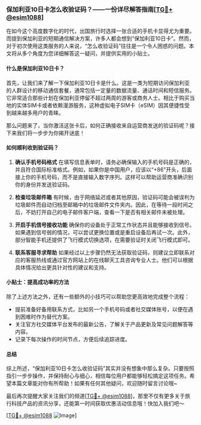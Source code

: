 ### 保加利亚10日卡怎么收验证码？——一份详尽解答指南[[TG💪+ @esim1088](https://t.me/s/esim1088)]

在如今这个高度数字化的时代，出国旅行时选择一张合适的手机卡显得尤为重要。而提到保加利亚的短期通信解决方案，许多人都会想到“保加利亚10日卡”。然而，对于初次使用这类服务的人来说，“怎么收验证码”往往是一个令人困惑的问题。本文将从多个角度为您详细解答这一疑问，并提供实用的小贴士。

#### 什么是保加利亚10日卡？

首先，让我们来了解一下保加利亚10日卡是什么。这是一类为短期访问保加利亚的人群设计的移动通信套餐，通常包括一定量的数据流量、通话时间和短信服务。它非常适合那些计划在保加利亚停留不超过两周的游客或商务人士。相比于购买当地的实体SIM卡或者依赖漫游服务，这种虚拟电子SIM卡（eSIM）因其便捷性受到越来越多用户的青睐。

那么问题来了，当你激活这张卡后，如何正确接收来自运营商发送的验证码呢？接下来我们将一步步为你揭开谜底！

#### 如何顺利收到验证码？

1. **确认手机号码格式**
   在填写信息表单时，请务必确保输入的手机号码是正确的，并且符合国际标准格式。例如，如果你是中国用户，应该以“+86”开头，后面接上你的手机号码，而不是直接输入数字序列。这样可以帮助运营商准确识别你的身份并发送验证码。

2. **检查垃圾邮件箱**
   有时候，由于网络延迟或者其他原因，验证码可能会被误判为垃圾邮件而自动归档至邮箱中的垃圾邮件文件夹内。因此，在等待一段时间之后，不妨打开自己的电子邮件客户端，查看一下是否有相关邮件未被处理。

3. **开启手机信号接收功能**
   确保你的设备处于正常工作状态并且能够接收到信号。如果遇到信号弱的情况，可以尝试更换位置或是重启设备后再试一次。此外，部分智能手机还提供了飞行模式切换选项，在需要验证时关闭飞行模式即可。

4. **联系客服寻求帮助**
   如果经过以上步骤仍然无法获取验证码，则建议立即联系对应的客服热线或通过官方网站上的在线聊天工具咨询专业人士。他们可以根据具体情况给出更具针对性的建议和支持。

#### 小贴士：提高成功率的方法

除了上述方法之外，还有一些额外的小技巧可以帮助您更高效地完成整个流程：

- 提前准备好备用联系方式，比如另一个手机号码或者社交媒体账号，以便在遇到困难时作为替代方案。
- 关注官方社交媒体平台发布的最新公告，了解关于产品更新及常见问题解答等内容。
- 记录下每次操作的时间节点，方便后续追踪进度。

#### 总结

综上所述，“保加利亚10日卡怎么收验证码”其实并没有想象中那么复杂。只要按照指引一步步操作，并保持耐心与细心，相信每位用户都能够轻松搞定这项任务。希望本篇文章能对你有所帮助！如果有任何其他疑问，欢迎随时留言讨论哦~

最后再次提醒大家关注我们的频道[[TG💪+ @esim1088](https://t.me/s/esim1088)]，那里不仅有更多关于旅行科技产品的资讯分享，还能第一时间获取优惠活动信息哦！快加入我们吧～

[[TG💪+ @esim1088](https://t.me/s/esim1088) ![Image](https://i.postimg.cc/4NQfJmqS/Snipaste-2025-05-13-00-14-12.png)]